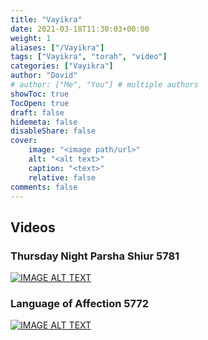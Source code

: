 ```yaml
---
title: "Vayikra"
date: 2021-03-18T11:30:03+00:00
weight: 1
aliases: ["/Vayikra"]
tags: ["Vayikra", "torah", "video"]
categories: ["Vayikra"]
author: "Dovid"
# author: ["Me", "You"] # multiple authors
showToc: true
TocOpen: true
draft: false
hidemeta: false
disableShare: false
cover:
    image: "<image path/url>"
    alt: "<alt text>"
    caption: "<text>"
    relative: false
comments: false
---
```

 ## Videos
 ### Thursday Night Parsha Shiur 5781
 [![IMAGE ALT TEXT](http://img.youtube.com/vi/E24s6mOpaBY/0.jpg)](http://www.youtube.com/watch?v=E24s6mOpaBY "Video Title")
 ### Language of Affection 5772
 [![IMAGE ALT TEXT](http://img.youtube.com/vi/Epu1Xz4yqK8/0.jpg)](http://www.youtube.com/watch?v=Epu1Xz4yqK8 "Video Title")
